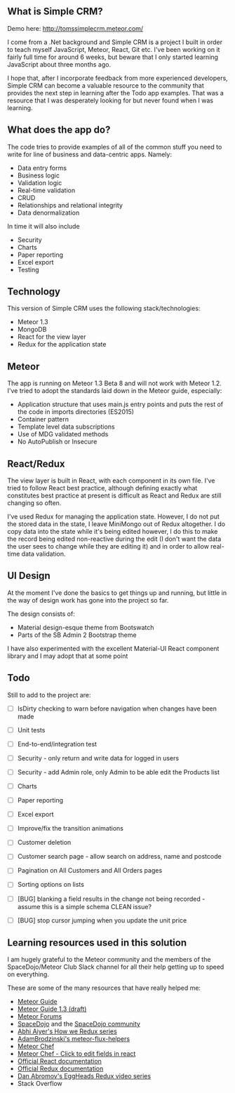 ## What is Simple CRM?

Demo here: http://tomssimplecrm.meteor.com/

I come from a .Net background and Simple CRM is a project I built in order to teach myself JavaScript, Meteor, React, Git etc.  I've been working on it fairly full time for around 6 weeks, but beware that I only started learning JavaScript about three months ago.

I hope that, after I incorporate feedback from more experienced developers, Simple CRM can become a valuable resource to the community that provides the next step in learning after the Todo app examples.  That was a resource that I was desperately looking for but never found when I was learning.
  
## What does the app do? 

The code tries to provide examples of all of the common stuff you need to write for line of business and data-centric apps.  Namely:

- Data entry forms
- Business logic
- Validation logic
- Real-time validation
- CRUD
- Relationships and relational integrity
- Data denormalization

In time it will also include

- Security
- Charts
- Paper reporting
- Excel export
- Testing


## Technology
This version of Simple CRM uses the following stack/technologies:

- Meteor 1.3
- MongoDB
- React for the view layer
- Redux for the application state 

## Meteor
The app is running on Meteor 1.3 Beta 8 and will not work with Meteor 1.2.  I've tried to adopt the standards laid down in the Meteor guide, especially:

- Application structure that uses main.js entry points and puts the rest of the code in imports directories (ES2015)
- Container pattern
- Template level data subscriptions
- Use of MDG validated methods
- No AutoPublish or Insecure

## React/Redux
The view layer is built in React, with each component in its own file.  I've tried to follow React best practice, although defining exactly what constitutes best practice at present is difficult as React and Redux are still changing so often.

I've used Redux for managing the application state. However, I do not put the stored data in the state, I leave MiniMongo out of Redux altogether.  I do copy data into the state while it's being edited however, I do this to make the record being edited non-reactive during the edit (I don't want the data the user sees to change while they are editing it) and in order to allow real-time data validation.

## UI Design
At the moment I've done the basics to get things up and running, but little in the way of design work has gone into the project so far.

The design consists of:

- Material design-esque theme from Bootswatch
- Parts of the SB Admin 2 Bootstrap theme

I have also experimented with the excellent Material-UI React component library and I may adopt that at some point

## Todo
Still to add to the project are:

- [ ] IsDirty checking to warn before navigation when changes have been made
- [ ] Unit tests
- [ ] End-to-end/integration test
- [ ] Security - only return and write data for logged in users
- [ ] Security - add Admin role, only Admin to be able edit the Products list
- [ ] Charts
- [ ] Paper reporting
- [ ] Excel export
- [ ] Improve/fix the transition animations
- [ ] Customer deletion
- [ ] Customer search page - allow search on address, name and postcode
- [ ] Pagination on All Customers and All Orders pages
- [ ] Sorting options on lists
- [ ] [BUG] blanking a field results in the change not being recorded - assume this is a simple schema CLEAN issue?
- [ ] [BUG] stop cursor jumping when you update the unit price


## Learning resources used in this solution
I am hugely grateful to the Meteor community and the members of the SpaceDojo/Meteor Club Slack channel for all their help getting up to speed on everything.

These are some of the many resources that have really helped me:

- [Meteor Guide](http://guide.meteor.com/)
- [Meteor Guide 1.3 (draft)](http://guide.meteor.com/v1.3/structure.html)
- [Meteor Forums](https://forums.meteor.com/)
- [SpaceDojo](http://spacedojo.com/) and the [SpaceDojo community](https://www.patreon.com/meteorclub?ty=c)
- [Abhi Aiyer's How we Redux series](https://medium.com/modern-user-interfaces/how-we-redux-part-1-introduction-18a24c3b7efe#.4xzqhtyea)
- [AdamBrodzinski's meteor-flux-helpers](https://github.com/AdamBrodzinski/meteor-flux-helpers/blob/master/flux-helpers.js)
- [Meteor Chef](https://themeteorchef.com/)
- [Meteor Chef - Click to edit fields in react](https://themeteorchef.com/snippets/click-to-edit-fields-in-react/)
- [Official React documentation](https://facebook.github.io/react/docs/getting-started.html)
- [Official Redux documentation](http://redux.js.org/docs) 
- [Dan Abromov's EggHeads Redux video series](https://egghead.io/series/getting-started-with-redux)
- Stack Overflow